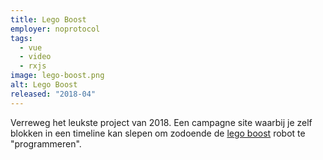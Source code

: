 ```yaml
---
title: Lego Boost
employer: noprotocol
tags:
  - vue
  - video
  - rxjs
image: lego-boost.png
alt: Lego Boost
released: "2018-04"
---
```


Verreweg het leukste project van 2018. Een campagne site waarbij je zelf blokken in een timeline kan slepen om zodoende de [lego boost](https://lego-boost.nl) robot te "programmeren".
